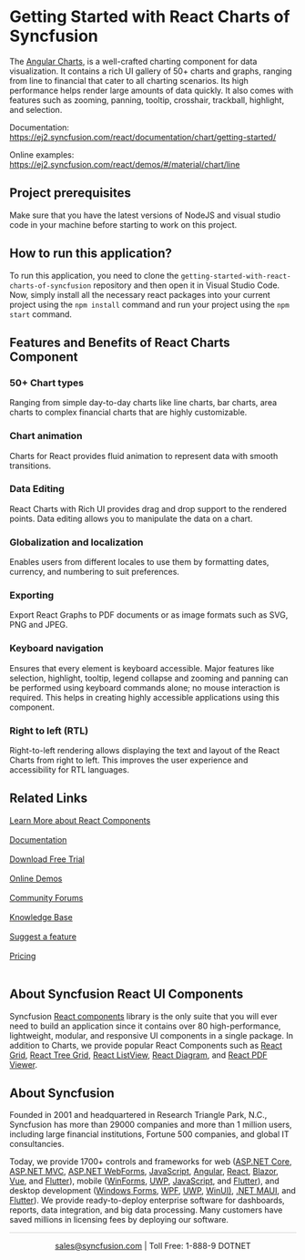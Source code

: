 # Getting Started with React Charts of Syncfusion

The [Angular Charts](https://www.syncfusion.com/react-components/react-charts?utm_source=github&utm_medium=listing&utm_campaign=react-charts-github-samples), is a well-crafted charting component for data visualization. It contains a rich UI gallery of 50+ charts and graphs, ranging from line to financial that cater to all charting scenarios. Its high performance helps render large amounts of data quickly. It also comes with features such as zooming, panning, tooltip, crosshair, trackball, highlight, and selection.

Documentation: https://ej2.syncfusion.com/react/documentation/chart/getting-started/

Online examples: https://ej2.syncfusion.com/react/demos/#/material/chart/line

## Project prerequisites

Make sure that you have the latest versions of NodeJS and visual studio code in your machine before starting to work on this project.

## How to run this application?

To run this application, you need to clone the `getting-started-with-react-charts-of-syncfusion` repository and then open it in Visual Studio Code. Now, simply install all the necessary react packages into your current project using the `npm install` command and run your project using the `npm start` command.

## Features and Benefits of React Charts Component

### 50+ Chart types
Ranging from simple day-to-day charts like line charts, bar charts, area charts to complex financial charts that are highly customizable.

### Chart animation
Charts for React provides fluid animation to represent data with smooth transitions.

### Data Editing
React Charts with Rich UI provides drag and drop support to the rendered points. Data editing allows you to manipulate the data on a chart.

### Globalization and localization
Enables users from different locales to use them by formatting dates, currency, and numbering to suit preferences.

### Exporting
Export React Graphs to PDF documents or as image formats such as SVG, PNG and JPEG.

### Keyboard navigation
Ensures that every element is keyboard accessible. Major features like selection, highlight, tooltip, legend collapse and zooming and panning can be performed using keyboard commands alone; no mouse interaction is required. This helps in creating highly accessible applications using this component.

### Right to left (RTL)
Right-to-left rendering allows displaying the text and layout of the React Charts from right to left. This improves the user experience and accessibility for RTL languages.

## Related Links

[Learn More about React Components](https://www.syncfusion.com/react-components/?utm_source=github&utm_medium=listing&utm_campaign=react-charts-github-samples)<br/><br/>
[Documentation](https://ej2.syncfusion.com/react/documentation/introduction/?utm_source=github&utm_medium=listing&utm_campaign=react-charts-github-samples)<br/><br/>
[Download Free Trial](https://www.syncfusion.com/downloads?utm_source=github&utm_medium=listing&utm_campaign=react-charts-github-samples)<br/><br/>
[Online Demos](https://ej2.syncfusion.com/react/demos/#/bootstrap5/document-editor/default/?utm_source=github&utm_medium=listing&utm_campaign=react-charts-github-samples)<br/><br/>
[Community Forums](https://www.syncfusion.com/forums/?utm_source=github&utm_medium=listing&utm_campaign=react-charts-github-samples)<br/><br/>
[Knowledge Base](https://www.syncfusion.com/kb/essential-js2?utm_source=github&utm_medium=listing&utm_campaign=react-charts-github-samples)<br/><br/>
[Suggest a feature](https://www.syncfusion.com/feedback/react?utm_source=github&utm_medium=listing&utm_campaign=react-charts-github-samples)<br/><br/>
[Pricing](https://www.syncfusion.com/sales/products/react?utm_source=github&utm_medium=listing&utm_campaign=react-charts-github-samples)<br/><br/>

## About Syncfusion React UI Components
Syncfusion [React components](https://www.syncfusion.com/react-components/react-charts?utm_source=github&utm_medium=listing&utm_campaign=react-charts-github-samples) library is the only suite that you will ever need to build an application since it contains over 80 high-performance, lightweight, modular, and responsive UI components in a single package. In addition to Charts, we provide popular React Components such as [React Grid](https://www.syncfusion.com/react-components/react-data-grid?utm_source=github&utm_medium=listing&utm_campaign=react-charts-github-samples), [React Tree Grid](https://www.syncfusion.com/react-components/react-tree-grid?utm_source=github&utm_medium=listing&utm_campaign=react-charts-github-samples), [React ListView](https://www.syncfusion.com/react-components/react-listview?utm_source=github&utm_medium=listing&utm_campaign=react-charts-github-samples), [React Diagram](https://www.syncfusion.com/react-components/react-diagram?utm_source=github&utm_medium=listing&utm_campaign=react-charts-github-samples), and [React PDF Viewer](https://www.syncfusion.com/react-components/react-pdf-viewer?utm_source=github&utm_medium=listing&utm_campaign=react-charts-github-samples).

## About Syncfusion

Founded in 2001 and headquartered in Research Triangle Park, N.C., Syncfusion has more than 29000 companies and more than 1 million users, including large financial institutions, Fortune 500 companies, and global IT consultancies.

Today, we provide 1700+ controls and frameworks for web ([ASP.NET Core](https://www.syncfusion.com/aspnet-core-ui-controls?utm_source=github&utm_medium=listing&utm_campaign=react-charts-github-samples), [ASP.NET MVC](https://www.syncfusion.com/aspnet-mvc-ui-controls?utm_source=github&utm_medium=listing&utm_campaign=react-charts-github-samples), [ASP.NET WebForms](https://www.syncfusion.com/jquery/aspnet-webforms-ui-controls?utm_source=github&utm_medium=listing&utm_campaign=react-charts-github-samples), [JavaScript](https://www.syncfusion.com/javascript-ui-controls?utm_source=github&utm_medium=listing&utm_campaign=react-charts-github-samples), [Angular](https://www.syncfusion.com/angular-components?utm_source=github&utm_medium=listing&utm_campaign=react-charts-github-samples), [React](https://www.syncfusion.com/react-components?utm_source=github&utm_medium=listing&utm_campaign=react-charts-github-samples), [Blazor](https://www.syncfusion.com/blazor-components?utm_source=github&utm_medium=listing&utm_campaign=react-charts-github-samples), [Vue](https://www.syncfusion.com/vue-components?utm_source=github&utm_medium=listing&utm_campaign=react-charts-github-samples), and [Flutter](https://www.syncfusion.com/flutter-widgets?utm_source=github&utm_medium=listing&utm_campaign=react-charts-github-samples)), mobile ([WinForms](https://www.syncfusion.com/WinForms-ui-controls?utm_source=github&utm_medium=listing&utm_campaign=react-charts-github-samples), [UWP](https://www.syncfusion.com/uwp-ui-controls?utm_source=github&utm_medium=listing&utm_campaign=react-charts-github-samples), [JavaScript](https://www.syncfusion.com/javascript-ui-controls?utm_source=github&utm_medium=listing&utm_campaign=react-charts-github-samples), and [Flutter](https://www.syncfusion.com/flutter-widgets?utm_source=github&utm_medium=listing&utm_campaign=react-charts-github-samples)), and desktop development ([Windows Forms](https://www.syncfusion.com/winforms-ui-controls?utm_source=github&utm_medium=listing&utm_campaign=react-charts-github-samples), [WPF](https://www.syncfusion.com/wpf-ui-controls?utm_source=github&utm_medium=listing&utm_campaign=react-charts-github-samples), [UWP](https://www.syncfusion.com/uwp-ui-controls?utm_source=github&utm_medium=listing&utm_campaign=react-charts-github-samples), [WinUI)](https://www.syncfusion.com/winui-controls?utm_source=github&utm_medium=listing&utm_campaign=react-charts-github-samples), [.NET MAUI](https://www.syncfusion.com/maui-controls?utm_source=github&utm_medium=listing&utm_campaign=react-charts-github-samples), and [Flutter](https://www.syncfusion.com/flutter-widgets?utm_source=github&utm_medium=listing&utm_campaign=react-charts-github-samples)). We provide ready-to-deploy enterprise software for dashboards, reports, data integration, and big data processing. Many customers have saved millions in licensing fees by deploying our software.

<hr style="height:0.3px;border:none;color:lightgrey;background-color:lightgrey;" />

<p align="center">
  <a href="mailto:sales@syncfusion.com?Subject=Syncfusion React Components - Github Sample" target="_top">sales@syncfusion.com</a> | Toll Free: 1-888-9 DOTNET <br>
</p>